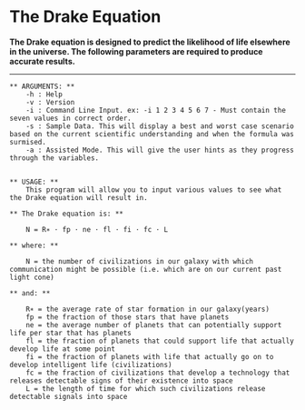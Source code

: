# The Drake Equation

**The Drake equation is designed to predict the likelihood of life elsewhere in the universe.
    The following parameters are required to produce accurate results.**

---

    ** ARGUMENTS: **
        -h : Help
        -v : Version
        -i : Command Line Input. ex: -i 1 2 3 4 5 6 7 - Must contain the seven values in correct order.
        -s : Sample Data. This will display a best and worst case scenario based on the current scientific understanding and when the formula was surmised.
        -a : Assisted Mode. This will give the user hints as they progress through the variables.
            

    ** USAGE: **
        This program will allow you to input various values to see what the Drake equation will result in.

    ** The Drake equation is: **

        N = R∗ ⋅ fp ⋅ ne ⋅ fl ⋅ fi ⋅ fc ⋅ L 

    ** where: **

        N = the number of civilizations in our galaxy with which communication might be possible (i.e. which are on our current past light cone)

    ** and: **

        R∗ = the average rate of star formation in our galaxy(years)
        fp = the fraction of those stars that have planets
        ne = the average number of planets that can potentially support life per star that has planets
        fl = the fraction of planets that could support life that actually develop life at some point
        fi = the fraction of planets with life that actually go on to develop intelligent life (civilizations)
        fc = the fraction of civilizations that develop a technology that releases detectable signs of their existence into space
        L = the length of time for which such civilizations release detectable signals into space